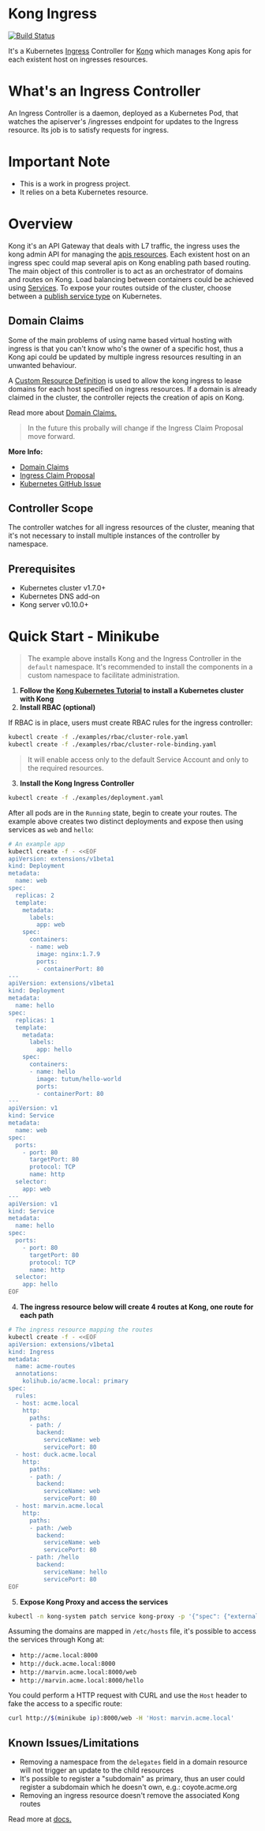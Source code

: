 # Kong Ingress

[![Build Status](https://travis-ci.org/koli/kong-ingress.svg?branch=master)](https://travis-ci.org/koli/kong-ingress)

It's a Kubernetes [Ingress](https://kubernetes.io/docs/concepts/services-networking/ingress/) Controller for [Kong](https://getkong.org/about) which manages Kong apis for each existent host on ingresses resources.

# What's an Ingress Controller

An Ingress Controller is a daemon, deployed as a Kubernetes Pod, that watches the apiserver's /ingresses endpoint for updates to the Ingress resource. Its job is to satisfy requests for ingress.

# Important Note

- This is a work in progress project.
- It relies on a beta Kubernetes resource.

# Overview

Kong it's an API Gateway that deals with L7 traffic, the ingress uses the kong admin API for managing the [apis resources](https://getkong.org/docs/0.10.x/admin-api/#api-object). Each existent host on an ingress spec could map several apis on Kong enabling path based routing. The main object of this controller is to act as an orchestrator of domains and routes on Kong. Load balancing between containers could be achieved using [Services](https://kubernetes.io/docs/concepts/services-networking/service/). To expose your routes outside of the cluster, choose between a [publish service type](https://kubernetes.io/docs/concepts/services-networking/service/#publishing-services---service-types) on Kubernetes.

## Domain Claims

Some of the main problems of using name based virtual hosting with ingress is that you can't know who's the owner of a specific host, thus a Kong api could be updated by multiple ingress resources resulting in an unwanted behaviour.

A [Custom Resource Definition](https://kubernetes.io/docs/concepts/api-extension/custom-resources/) is used to allow the kong ingress to lease domains for each host specified on ingress resources. If a domain is already claimed in the cluster, the controller rejects the creation of apis on Kong.

Read more about [Domain Claims.](./docs/domain-claims.md)

> In the future this probally will change if the Ingress Claim Proposal move forward.

**More Info:**

- [Domain Claims](./docs/domain-claims.md)
- [Ingress Claim Proposal](https://docs.google.com/document/d/1Kj9OcTQdERZgNkZhdDxnQeT-TI4DLqqg62lShnboT6s/)
- [Kubernetes GitHub Issue](https://github.com/kubernetes/kubernetes/issues/30151)

## Controller Scope

The controller watches for all ingress resources of the cluster, meaning that it's not necessary to install multiple instances of the controller by namespace.

## Prerequisites

- Kubernetes cluster v1.7.0+
- Kubernetes DNS add-on
- Kong server v0.10.0+

# Quick Start - Minikube

> The example above installs Kong and the Ingress Controller in the `default` namespace. It's recommended to install the components in a custom namespace to facilitate administration.

1) **Follow the [Kong Kubernetes Tutorial](https://getkong.org/install/kubernetes/) to install a Kubernetes cluster with Kong**
2) **Install RBAC (optional)**

If RBAC is in place, users must create RBAC rules for the ingress controller:

```bash
kubectl create -f ./examples/rbac/cluster-role.yaml
kubectl create -f ./examples/rbac/cluster-role-binding.yaml
```

> It will enable access only to the default Service Account and only to the required resources.

3) **Install the Kong Ingress Controller**


```bash
kubectl create -f ./examples/deployment.yaml
```

After all pods are in the `Running` state, begin to create your routes. The example above creates two distinct deployments and expose then using services as `web` and `hello`:

```bash
# An example app
kubectl create -f - <<EOF
apiVersion: extensions/v1beta1
kind: Deployment
metadata:
  name: web
spec:
  replicas: 2
  template:
    metadata:
      labels:
        app: web
    spec:
      containers:
      - name: web
        image: nginx:1.7.9
        ports:
        - containerPort: 80
---
apiVersion: extensions/v1beta1
kind: Deployment
metadata:
  name: hello
spec:
  replicas: 1
  template:
    metadata:
      labels:
        app: hello
    spec:
      containers:
      - name: hello
        image: tutum/hello-world
        ports:
        - containerPort: 80
---
apiVersion: v1
kind: Service
metadata:
  name: web
spec:
  ports:
    - port: 80
      targetPort: 80
      protocol: TCP
      name: http
  selector:
    app: web
---
apiVersion: v1
kind: Service
metadata:
  name: hello
spec:
  ports:
    - port: 80
      targetPort: 80
      protocol: TCP
      name: http
  selector:
    app: hello
EOF
```

4) **The ingress resource below will create 4 routes at Kong, one route for each path**

```bash
# The ingress resource mapping the routes
kubectl create -f - <<EOF
apiVersion: extensions/v1beta1
kind: Ingress
metadata:
  name: acme-routes
  annotations:
    kolihub.io/acme.local: primary
spec:
  rules:
  - host: acme.local
    http:
      paths:
      - path: /
        backend:
          serviceName: web
          servicePort: 80
  - host: duck.acme.local
    http:
      paths:
      - path: /
        backend:
          serviceName: web
          servicePort: 80
  - host: marvin.acme.local
    http:
      paths:
      - path: /web
        backend:
          serviceName: web
          servicePort: 80
      - path: /hello
        backend:
          serviceName: hello
          servicePort: 80
EOF
```

5) **Expose Kong Proxy and access the services**

```bash
kubectl -n kong-system patch service kong-proxy -p '{"spec": {"externalIPs": ["'$(minikube ip)'"]}}'
```

Assuming the domains are mapped in `/etc/hosts` file, it's possible to access the services through Kong at:

- `http://acme.local:8000`
- `http://duck.acme.local:8000`
- `http://marvin.acme.local:8000/web`
- `http://marvin.acme.local:8000/hello`

You could perform a HTTP request with CURL and use the `Host` header to fake the access to a specific route:

```bash
curl http://$(minikube ip):8000/web -H 'Host: marvin.acme.local'
```

## Known Issues/Limitations

- Removing a namespace from the `delegates` field in a domain resource will not trigger an update to the child resources
- It's possible to register a "subdomain" as primary, thus an user could register a subdomain which he doesn't own, e.g.: coyote.acme.org
- Removing an ingress resource doesn't remove the associated Kong routes

Read more at [docs.](./docs/README.md)
